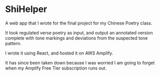 # ShiHelper
A web app that I wrote for the final project for my Chinese Poetry class.

It took regulated verse poetry as input, and output an annotated version complete with tone markings and deviations from the suspected tone pattern. 

I wrote it using React, and hosted it on AWS Amplify. 

It has since been taken down because I was worried I am going to forget when my Amplify Free Tier subscription runs out.
